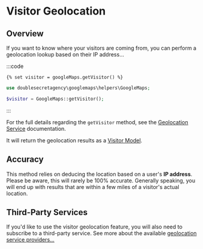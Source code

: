 # Visitor Geolocation

## Overview

If you want to know where your visitors are coming from, you can perform a geolocation lookup based on their IP address...

:::code
```twig
{% set visitor = googleMaps.getVisitor() %}
```
```php
use doublesecretagency\googlemaps\helpers\GoogleMaps;

$visitor = GoogleMaps::getVisitor();
```
:::

For the full details regarding the `getVisitor` method, see the [Geolocation Service](/services/geolocation-service/#getvisitor) documentation.

It will return the geolocation results as a [Visitor Model](/models/visitor-model/).

## Accuracy

This method relies on deducing the location based on a user's **IP address**. Please be aware, this will rarely be 100% accurate. Generally speaking, you will end up with results that are within a few miles of a visitor's actual location.

<!--
A more precise method of visitor geolocation can be done using the HTML 5 geolocation feature. However, this will prompt the user to give your site permission to know their location, and it's possible (and common) for them to decline.
-->

## Third-Party Services

If you'd like to use the visitor geolocation feature, you will also need to subscribe to a third-party service. See more about the available [geolocation service providers...](/geolocation/service-providers/)
